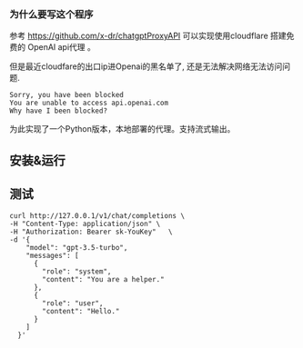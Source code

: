### 为什么要写这个程序

参考 https://github.com/x-dr/chatgptProxyAPI 可以实现使用cloudflare 搭建免费的 OpenAI api代理 。

但是最近cloudfare的出口ip进Openai的黑名单了, 还是无法解决网络无法访问问题.

```
Sorry, you have been blocked
You are unable to access api.openai.com
Why have I been blocked?
```

为此实现了一个Python版本，本地部署的代理。支持流式输出。

## 安装&运行

## 测试

```shell
curl http://127.0.0.1/v1/chat/completions \
-H "Content-Type: application/json" \
-H "Authorization: Bearer sk-YouKey"   \
-d '{
    "model": "gpt-3.5-turbo",
    "messages": [
      {
        "role": "system",
        "content": "You are a helper."
      },
      {
        "role": "user",
        "content": "Hello."
      }
    ]
  }'
```

